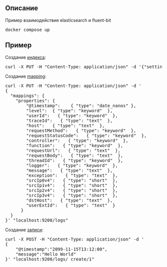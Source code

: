 ## Описание

Пример взаимодействия elasticsearch и fluent-bit

<pre>
docker compose up
</pre>

## Пример

Создание [индекса](https://www.elastic.co/docs/api/doc/elasticsearch/operation/operation-indices-create):

<pre>
curl -X PUT -H "Content-Type: application/json" -d '{"settings":   {"number_of_shards":1,"number_of_replicas":1}}' "localhost:9200/logs"
</pre>

Создание [mapping](https://www.elastic.co/docs/manage-data/data-store/mapping/explicit-mapping):

<pre>
curl -X PUT -H "Content-Type: application/json" -d '
{
  "mappings": {
    "properties": {
      	"@timestamp":    { "type": "date_nanos" },
      	"level":  { "type": "keyword"  },
      	"userId":   { "type": "keyword"  },
      	"traceId":   { "type": "text"  },
      	"host":   { "type": "text"  },
      	"requestMethod":   { "type": "keyword"  },
      	"requestStatusCode":   { "type": "keyword"  },
      	"controller":   { "type": "keyword"  },
      	"function":   { "type": "keyword"  },
      	"requestUrl":   { "type": "text"  },
      	"requestBody":   { "type": "text"  },
      	"threadId":   { "type": "keyword"  },
      	"logger":   { "type": "keyword"  },
      	"message":   { "type": "text"  },
      	"exception":   { "type": "text"  },
      	"srcIp0v4":   { "type": "short"  },
      	"srcIp1v4":   { "type": "short"  },
      	"srcIp2v4":   { "type": "short"  },
      	"srcIp3v4":   { "type": "short"  },
      	"dstHost":   { "type": "text"  },
      	"userExtId":   { "type": "text"  }
      }
  }
}' "localhost:9200/logs"
</pre>

Создание [записи](https://www.elastic.co/docs/api/doc/elasticsearch/operation/operation-create):

<pre>
curl -X POST -H "Content-Type: application/json" -d '
{
	"@timestamp":"2099-11-15T13:12:00",
	"message":"Hello World"
}' "localhost:9200/logs/_create/1"
</pre>